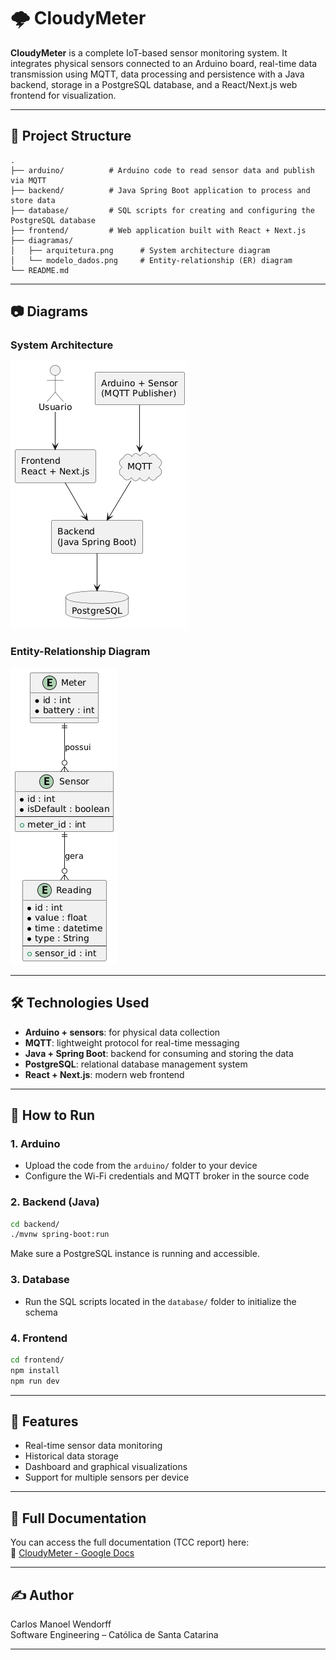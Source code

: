 # 🌩️ CloudyMeter

**CloudyMeter** is a complete IoT-based sensor monitoring system. It integrates physical sensors connected to an Arduino board, real-time data transmission using MQTT, data processing and persistence with a Java backend, storage in a PostgreSQL database, and a React/Next.js web frontend for visualization.

---

## 📁 Project Structure

```
.
├── arduino/          # Arduino code to read sensor data and publish via MQTT
├── backend/          # Java Spring Boot application to process and store data
├── database/         # SQL scripts for creating and configuring the PostgreSQL database
├── frontend/         # Web application built with React + Next.js
├── diagramas/
│   ├── arquitetura.png      # System architecture diagram
│   └── modelo_dados.png     # Entity-relationship (ER) diagram
└── README.md
```

---

## 📷 Diagrams

### System Architecture

![System Architecture](./diagrams/diagrama%20da%20arquitetura.png)

### Entity-Relationship Diagram

![Data Model](./diagrams/diagrama%20er.png)

---

## 🛠️ Technologies Used

- **Arduino + sensors**: for physical data collection
- **MQTT**: lightweight protocol for real-time messaging
- **Java + Spring Boot**: backend for consuming and storing the data
- **PostgreSQL**: relational database management system
- **React + Next.js**: modern web frontend

---

## 🚀 How to Run

### 1. Arduino

- Upload the code from the `arduino/` folder to your device
- Configure the Wi-Fi credentials and MQTT broker in the source code

### 2. Backend (Java)

```bash
cd backend/
./mvnw spring-boot:run
```

Make sure a PostgreSQL instance is running and accessible.

### 3. Database

- Run the SQL scripts located in the `database/` folder to initialize the schema

### 4. Frontend

```bash
cd frontend/
npm install
npm run dev
```

---

## 📌 Features

- Real-time sensor data monitoring
- Historical data storage
- Dashboard and graphical visualizations
- Support for multiple sensors per device

---

## 📄 Full Documentation

You can access the full documentation (TCC report) here:  
📎 [CloudyMeter - Google Docs](https://docs.google.com/document/d/1JZ3B5b4yDFAEL1ascxJWgDR6ur6_lXzRr40IBrODyE4/edit?usp=sharing)

---

## ✍️ Author

Carlos Manoel Wendorff  
Software Engineering – Católica de Santa Catarina

---
